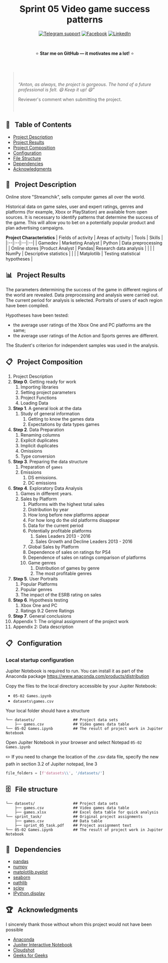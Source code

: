 <div align="center">

<div>  
  &nbsp; 
</div>

# Sprint 05 Video game success patterns

[![Telegram support](https://img.shields.io/badge/Support-Telegram-blue)](https://t.me/anton_siluyanov)
[![Facebook](https://img.shields.io/badge/Facebook-1877F2?logo=facebook&logoColor=white)](https://www.facebook.com/AntonSiluDS/)
[![LinkedIn](https://img.shields.io/badge/LinkedIn-0077B5?logo=linkedin&logoColor=white)](https://www.linkedin.com/in/siluyanov/)

<div>  
  &nbsp; 
</div>
	
  :star: **Star me on GitHub — it motivates me a lot!** :star:
	
<div>  
  &nbsp; 
</div>
</div>

<blockquote>
  &nbsp;
	
  *“Anton, as always, the project is gorgeous. The hand of a future professional is felt. 😄 Keep it up! 😄”*  

 Reviewer's comment when submitting the project.

  &nbsp;

</blockquote>

## :book: &nbsp; Table of Contents
* [Project Description](page_with_curl--project-description)
* [Project Results](bar_chart--project-description)
* [Project Composition](#clipboard--project-composition)
* [Configuration](#clipboard--configuration)
* [File Structure](#file_cabinet--file-structure)
* [Dependencies](#notebook_with_decorative_cover--dependencies)
* [Acknowledgments](#trophy--acknowledgments)

## :page_with_curl: &nbsp; Project Description

Online store "Streamchik", sells computer games all over the world. 

Historical data on game sales, user and expert ratings, genres and platforms (for example, Xbox or PlayStation) are available from open sources. 
It is necessary to identify patterns that determine the success of the game. This will allow you to bet on a potentially popular product and plan advertising campaigns.

**Project Characteristics**
| Fields of activity | Areas of activity | Tools | Skills |
|:--|:--|:--|:--|
| Gamedev | Marketing Analyst | Python | Data preprocessing |
| Online stores |Product Analyst | Pandas| Research data analysis |
| | | NumPy | Descriptive statistics |
| | | Matplotlib | Testing statistical hypotheses |



## :bar_chart: &nbsp; Project Results
The parameters determining the success of the game in different regions of the world are revealed.
Data preprocessing and analysis were carried out. The current period for analysis is selected. Portraits of users of each region have been compiled.

Hypotheses have been tested:
- the average user ratings of the Xbox One and PC platforms are the same;
- the average user ratings of the Action and Sports genres are different.

The Student's criterion for independent samples was used in the analysis.

## :clipboard: &nbsp; Project Composition

1. Project Description
1. **Step 0**. Getting ready for work
    1. Importing libraries
    1. Setting project parameters
    1. Project Functions
    1. Loading Data
1. **Step 1**. A general look at the data
   1. Study of general information
      1. Getting to know the games data
      1. Expectations by data types games
1. **Step 2**. Data Preparation
   1. Renaming columns
   2. Explicit duplicates
   1. Implicit duplicates
   1. Omissions
   1. Type conversion
1. **Step 3**. Preparing the data structure
   1. Preparation of `games`
   1. Emissions
      1. DS emissions.
      1. DC emissions
1. **Step 4**. Exploratory Data Analysis
   1. Games in different years.
   1. Sales by Platform
      1. Platforms with the highest total sales
      1. Distribution by year
      1. How long before new platforms appear
      1. For how long do the old platforms disappear
      1. Data for the current period
      1. Potentially profitable platforms
         1. Sales Leaders 2013 - 2016
         1. Sales Growth and Decline Leaders 2013 - 2016
      1. Global Sales by Platform
      1. Dependence of sales on ratings for PS4
      1. Dependence of sales on ratings comparison of platforms
      1. Game genres
         1. Distribution of games by genre
         1. The most profitable genres
1. **Step 5**. User Portraits
   1. Popular Platforms
   1. Popular genres
   1. The impact of the ESRB rating on sales
1. **Step 6**. Hypothesis testing
      1. Xbox One and PC
      1. Ratings 9.2 Genre Ratings
1. **Step 7**. General conclusions
1. Appendix 1: The original assignment of the project work
1. Appendix 2: Data description

## :clipboard: &nbsp; Configuration

### Local startup configuration

Jupiter Notebook is required to run. You can install it as part of the Anaconda package https://www.anaconda.com/products/distribution

Copy the files to the local directory accessible by your Jupiter Notebook:
- `05-02 Games.ipynb`  
- `datasets\games.csv` 

Your local folder should have a structure
```
└── datasets/                 ## Project data sets 
    ├── games.csv             ## Video games data table
└── 05-02 Games.ipynb         ## The result of project work in Jupiter Notebook
```

Open Jupiter Notebook in your browser and select Notepad `05-02 Games.ipynb`

✏️ If you need to change the location of the .csv data file, specify the new path in section 3.2 of Jupiter notepad, line 3 

```python
file_folders = [f'datasets\\', '/datasets/']
```

## :file_cabinet: &nbsp; File structure
```
└── datasets/                 ## Project data sets 
    ├── games.csv             ## Video games data table
    ├── games.xlsx            ## Excel data table for quick analysis
└── sprint_task/              ## Original project assignments
    ├── games.csv             ## Data table
    ├── sprint_05_task.pdf    ## Project assignment text
└── 05-02 Games.ipynb         ## The result of project work in Jupiter Notebook
```
## :notebook_with_decorative_cover: &nbsp; Dependencies

- [pandas](https://github.com/pandas-dev/?ysclid=l8u11r14a6299027)
- [numpy](https://github.com/numpy/numpy)
- [matplotlib.pyplot](https://github.com/matplotlib/matplotlib?ysclid=l8u12brkax692179597)
- [seaborn](https://seaborn.pydata.org/)
- [pathlib](https://docs.python.org/3/library/pathlib.html)
- [scipy](https://github.com/scipy/scipy?ysclid=l8u13try9u12674764)
- [IPython.display](https://ipython.org/ipython-doc/3/api/generated/IPython.display.html)

## :trophy: &nbsp; Acknowledgments

I sincerely thank those without whom this project would not have been possible

- [Anaconda](https://www.anaconda.com/)
- [Jupiter Interactive Notebook](https://github.com/jupyter/notebook)
- [Cloudshot](https://www.cloudshot.com/)
- [Geeks for Geeks](https://www.geeksforgeeks.org/)
